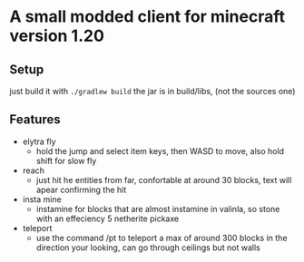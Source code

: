 # A small modded client for minecraft version 1.20

## Setup

just build it with ```./gradlew build``` the jar is in build/libs, (not the sources one)

## Features
- elytra fly
    - hold the jump and select item keys, then WASD to move, also hold shift for slow fly
- reach
    - just hit he entities from far, confortable at around 30 blocks, text will apear confirming the hit
- insta mine
    - instamine for blocks that are almost instamine in valinla, so stone with an effeciency 5 netherite pickaxe
- teleport
    - use the command /pt <distance> to teleport a max of around 300 blocks in the direction your looking, can go through ceilings but not walls